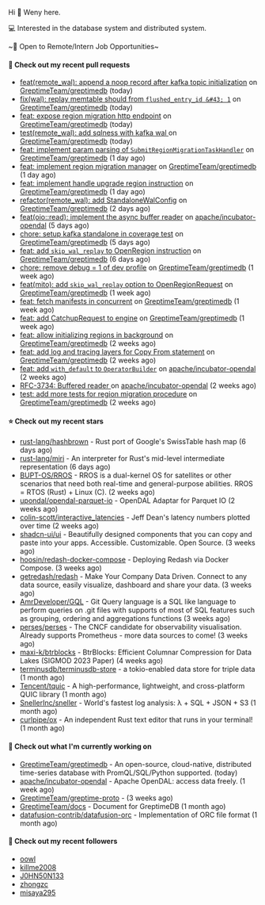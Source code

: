 Hi 👋 Weny here.

💻 Interested in the database system and distributed system.

~🍺 Open to Remote/Intern Job Opportunities~

#### 🔨 Check out my recent pull requests

- [feat(remote_wal): append a noop record after kafka topic initialization](https://github.com/GreptimeTeam/greptimedb/pull/3040) on [GreptimeTeam/greptimedb](https://github.com/GreptimeTeam/greptimedb) (today)
- [fix(wal): replay memtable should from `flushed_entry_id &#43; 1`](https://github.com/GreptimeTeam/greptimedb/pull/3038) on [GreptimeTeam/greptimedb](https://github.com/GreptimeTeam/greptimedb) (today)
- [feat: expose region migration http endpoint](https://github.com/GreptimeTeam/greptimedb/pull/3032) on [GreptimeTeam/greptimedb](https://github.com/GreptimeTeam/greptimedb) (today)
- [test(remote_wal): add sqlness with kafka wal ](https://github.com/GreptimeTeam/greptimedb/pull/3027) on [GreptimeTeam/greptimedb](https://github.com/GreptimeTeam/greptimedb) (today)
- [feat: implement param parsing of `SubmitRegionMigrationTaskHandler`](https://github.com/GreptimeTeam/greptimedb/pull/3015) on [GreptimeTeam/greptimedb](https://github.com/GreptimeTeam/greptimedb) (1 day ago)
- [feat: implement region migration manager](https://github.com/GreptimeTeam/greptimedb/pull/3014) on [GreptimeTeam/greptimedb](https://github.com/GreptimeTeam/greptimedb) (1 day ago)
- [feat: implement handle upgrade region instruction](https://github.com/GreptimeTeam/greptimedb/pull/3013) on [GreptimeTeam/greptimedb](https://github.com/GreptimeTeam/greptimedb) (1 day ago)
- [refactor(remote_wal): add StandaloneWalConfig](https://github.com/GreptimeTeam/greptimedb/pull/3002) on [GreptimeTeam/greptimedb](https://github.com/GreptimeTeam/greptimedb) (2 days ago)
- [feat(oio::read): implement the async buffer reader](https://github.com/apache/incubator-opendal/pull/3811) on [apache/incubator-opendal](https://github.com/apache/incubator-opendal) (5 days ago)
- [chore: setup kafka standalone in coverage test](https://github.com/GreptimeTeam/greptimedb/pull/2984) on [GreptimeTeam/greptimedb](https://github.com/GreptimeTeam/greptimedb) (5 days ago)
- [feat: add `skip_wal_replay` to OpenRegion instruction](https://github.com/GreptimeTeam/greptimedb/pull/2977) on [GreptimeTeam/greptimedb](https://github.com/GreptimeTeam/greptimedb) (6 days ago)
- [chore: remove debug = 1 of dev profile](https://github.com/GreptimeTeam/greptimedb/pull/2966) on [GreptimeTeam/greptimedb](https://github.com/GreptimeTeam/greptimedb) (1 week ago)
- [feat(mito): add `skip_wal_replay` option to OpenRegionRequest](https://github.com/GreptimeTeam/greptimedb/pull/2955) on [GreptimeTeam/greptimedb](https://github.com/GreptimeTeam/greptimedb) (1 week ago)
- [feat: fetch manifests in concurrent](https://github.com/GreptimeTeam/greptimedb/pull/2951) on [GreptimeTeam/greptimedb](https://github.com/GreptimeTeam/greptimedb) (1 week ago)
- [feat: add CatchupRequest to engine](https://github.com/GreptimeTeam/greptimedb/pull/2939) on [GreptimeTeam/greptimedb](https://github.com/GreptimeTeam/greptimedb) (1 week ago)
- [feat: allow initializing regions in background](https://github.com/GreptimeTeam/greptimedb/pull/2930) on [GreptimeTeam/greptimedb](https://github.com/GreptimeTeam/greptimedb) (2 weeks ago)
- [feat: add log and tracing layers for Copy From statement](https://github.com/GreptimeTeam/greptimedb/pull/2929) on [GreptimeTeam/greptimedb](https://github.com/GreptimeTeam/greptimedb) (2 weeks ago)
- [feat: add `with_default` to `OperatorBuilder`](https://github.com/apache/incubator-opendal/pull/3738) on [apache/incubator-opendal](https://github.com/apache/incubator-opendal) (2 weeks ago)
- [RFC-3734: Buffered reader ](https://github.com/apache/incubator-opendal/pull/3734) on [apache/incubator-opendal](https://github.com/apache/incubator-opendal) (2 weeks ago)
- [test: add more tests for region migration procedure](https://github.com/GreptimeTeam/greptimedb/pull/2895) on [GreptimeTeam/greptimedb](https://github.com/GreptimeTeam/greptimedb) (2 weeks ago)

#### ⭐ Check out my recent stars

- [rust-lang/hashbrown](https://github.com/rust-lang/hashbrown) - Rust port of Google&#39;s SwissTable hash map (6 days ago)
- [rust-lang/miri](https://github.com/rust-lang/miri) - An interpreter for Rust&#39;s mid-level intermediate representation (6 days ago)
- [BUPT-OS/RROS](https://github.com/BUPT-OS/RROS) - RROS is a dual-kernel OS for satellites or other scenarios that need both real-time and general-purpose abilities.  RROS = RTOS (Rust) &#43; Linux (C). (2 weeks ago)
- [upondal/opendal-parquet-io](https://github.com/upondal/opendal-parquet-io) - OpenDAL Adaptar for Parquet IO (2 weeks ago)
- [colin-scott/interactive_latencies](https://github.com/colin-scott/interactive_latencies) - Jeff Dean&#39;s latency numbers plotted over time (2 weeks ago)
- [shadcn-ui/ui](https://github.com/shadcn-ui/ui) - Beautifully designed components that you can copy and paste into your apps. Accessible. Customizable. Open Source. (3 weeks ago)
- [hoosin/redash-docker-compose](https://github.com/hoosin/redash-docker-compose) - Deploying Redash via Docker Compose. (3 weeks ago)
- [getredash/redash](https://github.com/getredash/redash) - Make Your Company Data Driven. Connect to any data source, easily visualize, dashboard and share your data. (3 weeks ago)
- [AmrDeveloper/GQL](https://github.com/AmrDeveloper/GQL) -  Git Query language is a SQL like language to perform queries on .git files with supports of most of SQL features such as grouping, ordering and aggregations functions (3 weeks ago)
- [perses/perses](https://github.com/perses/perses) - The CNCF candidate for observability visualisation. Already supports Prometheus - more data sources to come! (3 weeks ago)
- [maxi-k/btrblocks](https://github.com/maxi-k/btrblocks) - BtrBlocks: Efficient Columnar Compression for Data Lakes (SIGMOD 2023 Paper) (4 weeks ago)
- [terminusdb/terminusdb-store](https://github.com/terminusdb/terminusdb-store) - a tokio-enabled data store for triple data (1 month ago)
- [Tencent/tquic](https://github.com/Tencent/tquic) - A high-performance, lightweight, and cross-platform QUIC library (1 month ago)
- [SnellerInc/sneller](https://github.com/SnellerInc/sneller) - World&#39;s fastest log analysis: λ &#43; SQL &#43; JSON &#43; S3 (1 month ago)
- [curlpipe/ox](https://github.com/curlpipe/ox) - An independent Rust text editor that runs in your terminal! (1 month ago)

#### 👷 Check out what I'm currently working on

- [GreptimeTeam/greptimedb](https://github.com/GreptimeTeam/greptimedb) - An open-source, cloud-native, distributed time-series database with PromQL/SQL/Python supported. (today)
- [apache/incubator-opendal](https://github.com/apache/incubator-opendal) - Apache OpenDAL: access data freely. (1 week ago)
- [GreptimeTeam/greptime-proto](https://github.com/GreptimeTeam/greptime-proto) -  (3 weeks ago)
- [GreptimeTeam/docs](https://github.com/GreptimeTeam/docs) - Document for GreptimeDB (1 month ago)
- [datafusion-contrib/datafusion-orc](https://github.com/datafusion-contrib/datafusion-orc) - Implementation of ORC file format (1 month ago)

#### 👯 Check out my recent followers

- [oowl](https://github.com/oowl)
- [killme2008](https://github.com/killme2008)
- [J0HN50N133](https://github.com/J0HN50N133)
- [zhongzc](https://github.com/zhongzc)
- [misaya295](https://github.com/misaya295)


